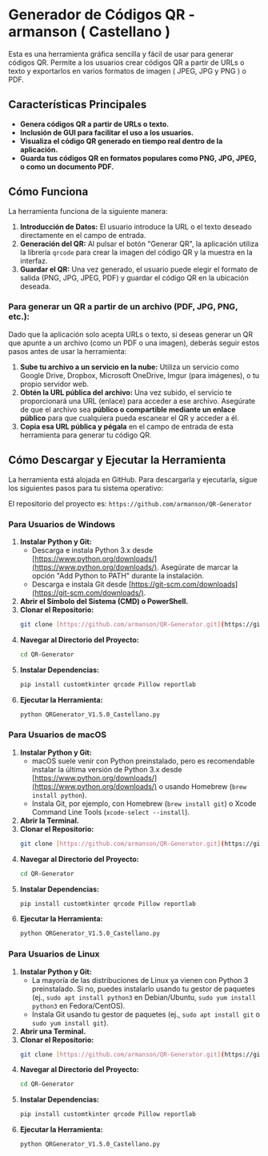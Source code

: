 # Generador de Códigos QR - armanson ( Castellano )

Esta es una herramienta gráfica sencilla y fácil de usar para generar códigos QR. Permite a los usuarios crear códigos QR a partir de URLs o texto y exportarlos en varios formatos de imagen ( JPEG, JPG y PNG ) o PDF.

## Características Principales

* **Genera códigos QR a partir de URLs o texto.**
* **Inclusión de GUI para facilitar el uso a los usuarios.**
* **Visualiza el código QR generado en tiempo real dentro de la aplicación.**
* **Guarda tus códigos QR en formatos populares como PNG, JPG, JPEG, o como un documento PDF.**

## Cómo Funciona

La herramienta funciona de la siguiente manera:

1.  **Introducción de Datos:** El usuario introduce la URL o el texto deseado directamente en el campo de entrada.
2.  **Generación del QR:** Al pulsar el botón "Generar QR", la aplicación utiliza la librería `qrcode` para crear la imagen del código QR y la muestra en la interfaz.
3.  **Guardar el QR:** Una vez generado, el usuario puede elegir el formato de salida (PNG, JPG, JPEG, PDF) y guardar el código QR en la ubicación deseada.

### Para generar un QR a partir de un archivo (PDF, JPG, PNG, etc.):

Dado que la aplicación solo acepta URLs o texto, si deseas generar un QR que apunte a un archivo (como un PDF o una imagen), deberás seguir estos pasos antes de usar la herramienta:

1.  **Sube tu archivo a un servicio en la nube:** Utiliza un servicio como Google Drive, Dropbox, Microsoft OneDrive, Imgur (para imágenes), o tu propio servidor web.
2.  **Obtén la URL pública del archivo:** Una vez subido, el servicio te proporcionará una URL (enlace) para acceder a ese archivo. Asegúrate de que el archivo sea **público o compartible mediante un enlace público** para que cualquiera pueda escanear el QR y acceder a él.
3.  **Copia esa URL pública y pégala** en el campo de entrada de esta herramienta para generar tu código QR.

## Cómo Descargar y Ejecutar la Herramienta

La herramienta está alojada en GitHub. Para descargarla y ejecutarla, sigue los siguientes pasos para tu sistema operativo:

El repositorio del proyecto es: `https://github.com/armanson/QR-Generator`

### Para Usuarios de Windows

1.  **Instalar Python y Git:**
    * Descarga e instala Python 3.x desde [https://www.python.org/downloads/](https://www.python.org/downloads/). Asegúrate de marcar la opción "Add Python to PATH" durante la instalación.
    * Descarga e instala Git desde [https://git-scm.com/downloads](https://git-scm.com/downloads/).
2.  **Abrir el Símbolo del Sistema (CMD) o PowerShell.**
3.  **Clonar el Repositorio:**
    ```bash
    git clone [https://github.com/armanson/QR-Generator.git](https://github.com/armanson/QR-Generator.git)
    ```
4.  **Navegar al Directorio del Proyecto:**
    ```bash
    cd QR-Generator
    ```
5.  **Instalar Dependencias:**
    ```bash
    pip install customtkinter qrcode Pillow reportlab
    ```
6.  **Ejecutar la Herramienta:**
    ```bash
    python QRGenerator_V1.5.0_Castellano.py
    ```

### Para Usuarios de macOS

1.  **Instalar Python y Git:**
    * macOS suele venir con Python preinstalado, pero es recomendable instalar la última versión de Python 3.x desde [https://www.python.org/downloads/](https://www.python.org/downloads/) o usando Homebrew (`brew install python`).
    * Instala Git, por ejemplo, con Homebrew (`brew install git`) o Xcode Command Line Tools (`xcode-select --install`).
2.  **Abrir la Terminal.**
3.  **Clonar el Repositorio:**
    ```bash
    git clone [https://github.com/armanson/QR-Generator.git](https://github.com/armanson/QR-Generator.git)
    ```
4.  **Navegar al Directorio del Proyecto:**
    ```bash
    cd QR-Generator
    ```
5.  **Instalar Dependencias:**
    ```bash
    pip install customtkinter qrcode Pillow reportlab
    ```
6.  **Ejecutar la Herramienta:**
    ```bash
    python QRGenerator_V1.5.0_Castellano.py
    ```

### Para Usuarios de Linux

1.  **Instalar Python y Git:**
    * La mayoría de las distribuciones de Linux ya vienen con Python 3 preinstalado. Si no, puedes instalarlo usando tu gestor de paquetes (ej., `sudo apt install python3` en Debian/Ubuntu, `sudo yum install python3` en Fedora/CentOS).
    * Instala Git usando tu gestor de paquetes (ej., `sudo apt install git` o `sudo yum install git`).
2.  **Abrir una Terminal.**
3.  **Clonar el Repositorio:**
    ```bash
    git clone [https://github.com/armanson/QR-Generator.git](https://github.com/armanson/QR-Generator.git)
    ```
4.  **Navegar al Directorio del Proyecto:**
    ```bash
    cd QR-Generator
    ```
5.  **Instalar Dependencias:**
    ```bash
    pip install customtkinter qrcode Pillow reportlab
    ```
6.  **Ejecutar la Herramienta:**
    ```bash
    python QRGenerator_V1.5.0_Castellano.py
